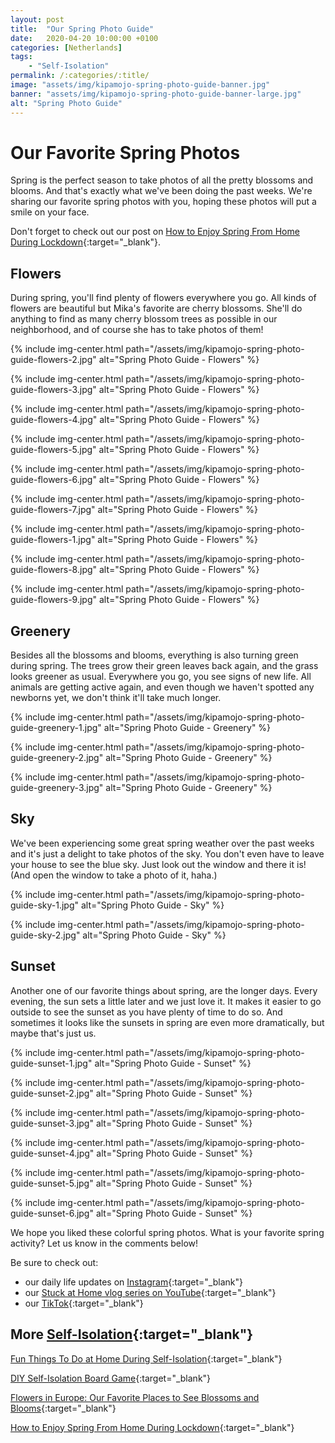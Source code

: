 ```yaml
---
layout: post
title:  "Our Spring Photo Guide"
date:   2020-04-20 10:00:00 +0100
categories: [Netherlands]
tags:
    - "Self-Isolation"
permalink: /:categories/:title/
image: "assets/img/kipamojo-spring-photo-guide-banner.jpg"
banner: "assets/img/kipamojo-spring-photo-guide-banner-large.jpg"
alt: "Spring Photo Guide"
---
```


# Our Favorite Spring Photos

Spring is the perfect season to take photos of all the pretty blossoms and blooms. And that's exactly what we've been doing the past weeks. We're sharing our favorite spring photos with you, hoping these photos will put a smile on your face. 

Don't forget to check out our post on [How to Enjoy Spring From Home During Lockdown][spring from home]{:target="_blank"}.

## Flowers

During spring, you'll find plenty of flowers everywhere you go. All kinds of flowers are beautiful but Mika's favorite are cherry blossoms. She'll do anything to find as many cherry blossom trees as possible in our neighborhood, and of course she has to take photos of them!  

{% include img-center.html path="/assets/img/kipamojo-spring-photo-guide-flowers-2.jpg" alt="Spring Photo Guide - Flowers" %}

{% include img-center.html path="/assets/img/kipamojo-spring-photo-guide-flowers-3.jpg" alt="Spring Photo Guide - Flowers" %}

{% include img-center.html path="/assets/img/kipamojo-spring-photo-guide-flowers-4.jpg" alt="Spring Photo Guide - Flowers" %}

{% include img-center.html path="/assets/img/kipamojo-spring-photo-guide-flowers-5.jpg" alt="Spring Photo Guide - Flowers" %}

{% include img-center.html path="/assets/img/kipamojo-spring-photo-guide-flowers-6.jpg" alt="Spring Photo Guide - Flowers" %}

{% include img-center.html path="/assets/img/kipamojo-spring-photo-guide-flowers-7.jpg" alt="Spring Photo Guide - Flowers" %}

{% include img-center.html path="/assets/img/kipamojo-spring-photo-guide-flowers-1.jpg" alt="Spring Photo Guide - Flowers" %}

{% include img-center.html path="/assets/img/kipamojo-spring-photo-guide-flowers-8.jpg" alt="Spring Photo Guide - Flowers" %} 

{% include img-center.html path="/assets/img/kipamojo-spring-photo-guide-flowers-9.jpg" alt="Spring Photo Guide - Flowers" %} 

## Greenery

Besides all the blossoms and blooms, everything is also turning green during spring. The trees grow their green leaves back again, and the grass looks greener as usual. Everywhere you go, you see signs of new life. All animals are getting active again, and even though we haven't spotted any newborns yet, we don't think it'll take much longer. 

{% include img-center.html path="/assets/img/kipamojo-spring-photo-guide-greenery-1.jpg" alt="Spring Photo Guide - Greenery" %} 

{% include img-center.html path="/assets/img/kipamojo-spring-photo-guide-greenery-2.jpg" alt="Spring Photo Guide - Greenery" %} 

{% include img-center.html path="/assets/img/kipamojo-spring-photo-guide-greenery-3.jpg" alt="Spring Photo Guide - Greenery" %} 

## Sky

We've been experiencing some great spring weather over the past weeks and it's just a delight to take photos of the sky. You don't even have to leave your house to see the blue sky. Just look out the window and there it is! (And open the window to take a photo of it, haha.)

{% include img-center.html path="/assets/img/kipamojo-spring-photo-guide-sky-1.jpg" alt="Spring Photo Guide - Sky" %} 

{% include img-center.html path="/assets/img/kipamojo-spring-photo-guide-sky-2.jpg" alt="Spring Photo Guide - Sky" %} 

## Sunset

Another one of our favorite things about spring, are the longer days. Every evening, the sun sets a little later and we just love it. It makes it easier to go outside to see the sunset as you have plenty of time to do so. And sometimes it looks like the sunsets in spring are even more dramatically, but maybe that's just us. 

{% include img-center.html path="/assets/img/kipamojo-spring-photo-guide-sunset-1.jpg" alt="Spring Photo Guide - Sunset" %} 

{% include img-center.html path="/assets/img/kipamojo-spring-photo-guide-sunset-2.jpg" alt="Spring Photo Guide - Sunset" %} 

{% include img-center.html path="/assets/img/kipamojo-spring-photo-guide-sunset-3.jpg" alt="Spring Photo Guide - Sunset" %} 

{% include img-center.html path="/assets/img/kipamojo-spring-photo-guide-sunset-4.jpg" alt="Spring Photo Guide - Sunset" %} 

{% include img-center.html path="/assets/img/kipamojo-spring-photo-guide-sunset-5.jpg" alt="Spring Photo Guide - Sunset" %} 

{% include img-center.html path="/assets/img/kipamojo-spring-photo-guide-sunset-6.jpg" alt="Spring Photo Guide - Sunset" %} 

We hope you liked these colorful spring photos. What is your favorite spring activity? Let us know in the comments below! 

Be sure to check out:
- our daily life updates on [Instagram][instagram]{:target="_blank"}
- our [Stuck at Home vlog series on YouTube][kipamojo youtube]{:target="_blank"}
- our [TikTok][kipamojo tiktok]{:target="_blank"}

## More [Self-Isolation][self-isolation]{:target="_blank"}

[Fun Things To Do at Home During Self-Isolation][things to do si]{:target="_blank"}

[DIY Self-Isolation Board Game][diy board game]{:target="_blank"}

[Flowers in Europe: Our Favorite Places to See Blossoms and Blooms][flowers europe]{:target="_blank"}

[How to Enjoy Spring From Home During Lockdown][spring from home]{:target="_blank"}

[things to do si]: https://kipamojo.world/netherlands/Fun-Things-To-Do-at-Home-During-Self-Isolation/
[diy board game]: https://kipamojo.world/netherlands/DIY-Self-Isolation-Board-Game/ 
[flowers europe]: https://kipamojo.world/europe/Flowers-in-Europe-Our-Favorite-Places-to-See-Blossoms-and-Blooms/ 
[spring from home]: https://kipamojo.world/netherlands/How-to-Enjoy-Spring-From-Home-During-Lockdown/ 
[self-isolation]: https://kipamojo.world/tags.html#self-isolation 
[instagram]: https://instagram.com/kipamojo 
[kipamojo youtube]: https://www.youtube.com/channel/UC1k4_eUajFuNQSgSf1MiFXg 
[kipamojo tiktok]: https://www.tiktok.com/@kipamojo 

